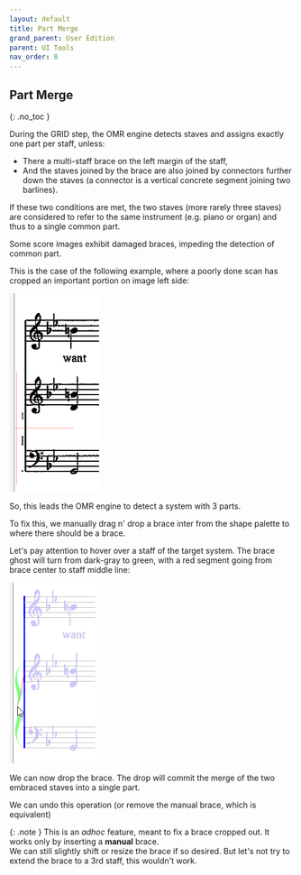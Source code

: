```yaml
---
layout: default
title: Part Merge
grand_parent: User Edition
parent: UI Tools
nav_order: 8
---
```

## Part Merge
{: .no_toc }

During the GRID step, the OMR engine detects staves and assigns exactly one part per staff,
unless:
* There a multi-staff brace on the left margin of the staff,
* And the staves joined by the brace are also joined by connectors further down the staves
(a connector is a vertical concrete segment joining two barlines).

If these two conditions are met, the two staves (more rarely three staves) are considered to
refer to the same instrument (e.g. piano or organ) and thus to a single common part.

Some score images exhibit damaged braces, impeding the detection of common part.

This is the case of the following example, where a poorly done scan has cropped an important
portion on image left side:

![](../assets/images/brace_missing.png)

So, this leads the OMR engine to detect a system with 3 parts.

To fix this, we manually drag n' drop a brace inter from the shape palette to where there should be
a brace.

Let's pay attention to hover over a staff of the target system.
The brace ghost will turn from dark-gray to green, with a red segment going from brace center
to staff middle line:

![](../assets/images/brace_dropped.png)

We can now drop the brace.
The drop will commit the merge of the two embraced staves into a single part.

We can undo this operation (or remove the manual brace, which is equivalent)

{: .note }
This is an _adhoc_ feature, meant to fix a brace cropped out.
It works only by inserting a **manual** brace.  
We can still slightly shift or resize the brace if so desired.
But let's not try to extend the brace to a 3rd staff, this wouldn't work.
